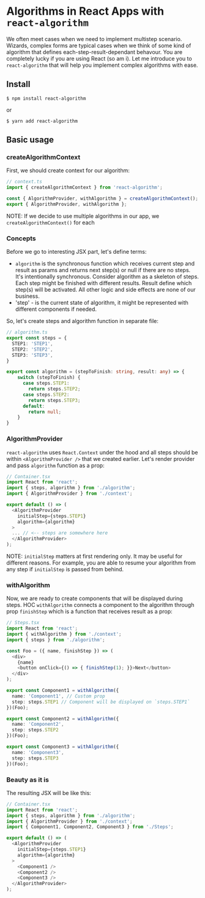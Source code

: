 # Algorithms in React Apps with `react-algorithm`

We often meet cases when we need to implement multistep scenario. Wizards, complex forms are typical cases when we think of some kind of algorithm that defines each-step-result-dependant behavour. You are completely lucky if you are using React (so am i). Let me introduce you to `react-algorithm` that will help you implement complex algorithms with ease.

## Install

```
$ npm install react-algorithm
```
or
```
$ yarn add react-algorithm
```

## Basic usage

### createAlgorithmContext

First, we should create context for our algorithm:
```typescript
// context.ts
import { createAlgorithmContext } from 'react-algorithm';

const { AlgorithmProvider, withAlgorithm } = createAlgorithmContext();
export { AlgorithmProvider, withAlgorithm };
```
NOTE: If we decide to use multiple algorithms in our app, we `createAlgorithmContext()` for each

### Concepts

Before we go to interesting JSX part, let's define terms:
- `algorithm` is the synchronous function which receives current step and result as params and returns next step(s) or null if there are no steps. It's intentionally synchronous. Consider algorithm as a skeleton of steps. Each step might be finished with different results. Result define which step(s) will be activated. All other logic and side effects are none of our business.
- 'step' - is the current state of algorithm, it might be represented with different components if needed.

So, let's create steps and algorithm function in separate file:
```typescript
// algorithm.ts
export const steps = {
  STEP1: 'STEP1',
  STEP2: 'STEP2',
  STEP3: 'STEP3',
}

export const algorithm = (stepToFinish: string, result: any) => {
    switch (stepToFinish) {
      case steps.STEP1:
        return steps.STEP2;
      case steps.STEP2:
        return steps.STEP3;
      default:
        return null;
    }
}
```

### AlgorithmProvider

`react-algorithm` uses `React.Context` under the hood and all steps should be within `<AlgorithmProvider />` that we created earlier. Let's render provider and pass `algorithm` function as a prop:

```typescript
// Container.tsx
import React from 'react';
import { steps, algorithm } from './algorithm';
import { AlgorithmProvider } from './context';

export default () => (
  <AlgorithmProvider
    initialStep={steps.STEP1}
    algorithm={algorithm}
  >
  ... // <-- steps are somewhere here
  </AlgorithmProvider>
);
```

NOTE: `initialStep` matters at first rendering only. It may be useful for different reasons. For example, you are able to resume your algorithm from any step if `initialStep` is passed from behind.

### withAlgorithm

Now, we are ready to create components that will be displayed during steps. HOC `withAlgorithm` connects a component to the algorithm through prop `finishStep` which is a function that receives result as a prop:
```typescript
// Steps.tsx
import React from 'react';
import { withAlgorithm } from './context';
import { steps } from './algorithm';

const Foo = ({ name, finishStep }) => (
  <div>
    {name}
    <button onClick={() => { finishStep(1); }}>Next</button>
  </div>
);

export const Component1 = withAlgorithm({
  name: 'Component1', // Custom prop
  step: steps.STEP1 // Component will be displayed on `steps.STEP1`
})(Foo);

export const Component2 = withAlgorithm({
  name: 'Component2',
  step: steps.STEP2
})(Foo);

export const Component3 = withAlgorithm({
  name: 'Component3',
  step: steps.STEP3
})(Foo);
```

### Beauty as it is

The resulting JSX will be like this:
```typescript
// Container.tsx
import React from 'react';
import { steps, algorithm } from './algorithm';
import { AlgorithmProvider } from './context';
import { Component1, Component2, Component3 } from './Steps';

export default () => (
  <AlgorithmProvider
    initialStep={steps.STEP1}
    algorithm={algorithm}
  >
    <Component1 />
    <Component2 />
    <Component3 />
  </AlgorithmProvider>
);
```
